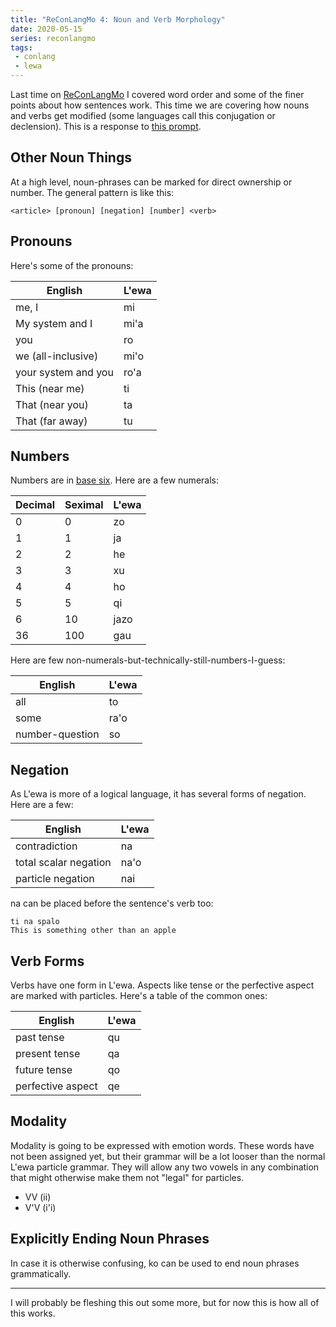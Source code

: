 ```yaml
---
title: "ReConLangMo 4: Noun and Verb Morphology"
date: 2020-05-15
series: reconlangmo
tags:
 - conlang
 - lewa
---
```


Last time on [ReConLangMo][reconlangmoseries] I covered word order and some of
the finer points about how sentences work. This time we are covering how nouns
and verbs get modified (some languages call this conjugation or declension).
This is a response to [this prompt][rclm4].

[reconlangmoseries]: /blog/series/reconlangmo
[rclm4]: https://www.reddit.com/r/conlangs/comments/gjvczy/reconlangmo_4_noun_and_verb_morphology/

## Other Noun Things

At a high level, noun-phrases can be marked for direct ownership or number. The
general pattern is like this:

```
<article> [pronoun] [negation] [number] <verb>
```

## Pronouns

Here's some of the pronouns:

| English               | L'ewa |
| --------------------- | ----- |
| me, I                 | mi    |
| My system and I       | mi'a  |
| you                   | ro    |
| we (all-inclusive)    | mi'o  |
| your system and you   | ro'a  |
| This (near me)        | ti    |
| That (near you)       | ta    |
| That (far away)       | tu    |

## Numbers

Numbers are in [base six][seximal]. Here are a few numerals:

[seximal]: https://www.seximal.net/

| Decimal | Seximal | L'ewa |
| ------- | ------- | ----- |
|       0 |       0 | zo    |
|       1 |       1 | ja    |
|       2 |       2 | he    |
|       3 |       3 | xu    |
|       4 |       4 | ho    |
|       5 |       5 | qi    |
|       6 |      10 | jazo  |
|      36 |     100 | gau   |

Here are few non-numerals-but-technically-still-numbers-I-guess:

| English         | L'ewa |
| --------------- | ----- |
| all             | to    |
| some            | ra'o  |
| number-question | so    |

## Negation

As L'ewa is more of a logical language, it has several forms of negation. Here
are a few:

| English               | L'ewa |
| --------------------- | ----- |
| contradiction         | na    |
| total scalar negation | na'o  |
| particle negation     | nai   |

na can be placed before the sentence's verb too:

```
ti na spalo
This is something other than an apple
```

## Verb Forms

Verbs have one form in L'ewa. Aspects like tense or the perfective aspect are
marked with particles. Here's a table of the common ones:

| English           | L'ewa |
| ----------        | ----- |
| past tense        | qu    |
| present tense     | qa    |
| future tense      | qo    |
| perfective aspect | qe    |

## Modality

Modality is going to be expressed with emotion words. These words have not been
assigned yet, but their grammar will be a lot looser than the normal L'ewa
particle grammar. They will allow any two vowels in any combination that might
otherwise make them not "legal" for particles.

- VV (ii)
- V'V (i'i)

## Explicitly Ending Noun Phrases

In case it is otherwise confusing, ko can be used to end noun phrases grammatically.

---

I will probably be fleshing this out some more, but for now this is how all of
this works.

